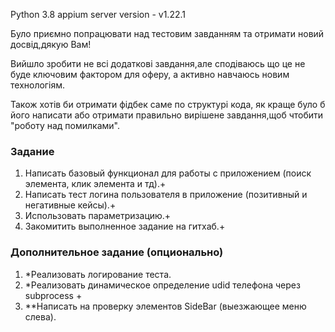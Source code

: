 
Python 3.8
appium server version - v1.22.1

Було приємно попрацювати над тестовим завданням та отримати новий досвід,дякую Вам!

Вийшло зробити не всі додаткові завдання,але сподіваюсь що це не буде ключовим фактором для оферу, а активно навчаюсь новим технологіям.

Також хотів би отримати фідбек саме по структурі кода, як краще було б його написати або отримати правильно вирішене завдання,щоб чтобити "роботу над помилками".

### Задание
1) Написать базовый функционал для работы с приложением (поиск элемента, клик элемента и тд).+
2) Написать тест логина пользователя в приложение (позитивный и негативные кейсы).+
3) Использовать параметризацию.+
4) Закомитить выполненное задание на гитхаб.+

### Дополнительное задание (опционально)
1) *Реализовать логирование теста.
2) *Реализовать динамическое определение udid телефона через subprocess +
3) **Написать на проверку элементов SideBar (выезжающее меню слева).

